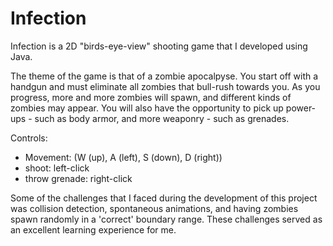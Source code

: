 # Infection
Infection is a 2D "birds-eye-view" shooting game that I developed using Java. 

The theme of the game is that of a zombie apocalpyse. You start off with a handgun and must eliminate all zombies that bull-rush towards you. As you progress, more and more zombies will spawn, and different kinds of zombies may appear. You will also have the opportunity to pick up power-ups - such as body armor, and more weaponry - such as grenades.

Controls:
  - Movement: (W (up), A (left), S (down), D (right))
  - shoot: left-click
  - throw grenade: right-click


Some of the challenges that I faced during the development of this project was collision detection, spontaneous animations, and having zombies spawn randomly in a 'correct' boundary range. These challenges served as an excellent learning experience for me. 
